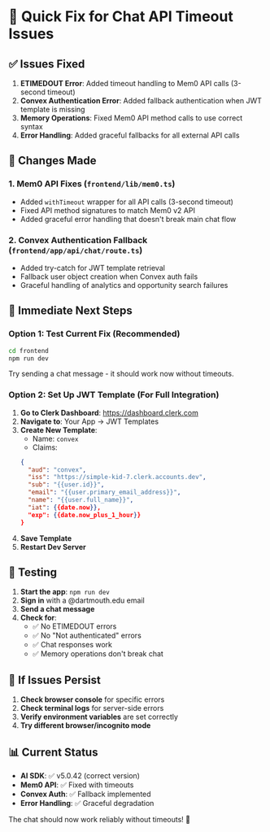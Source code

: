 # 🚀 Quick Fix for Chat API Timeout Issues

## ✅ Issues Fixed

1. **ETIMEDOUT Error**: Added timeout handling to Mem0 API calls (3-second timeout)
2. **Convex Authentication Error**: Added fallback authentication when JWT template is missing
3. **Memory Operations**: Fixed Mem0 API method calls to use correct syntax
4. **Error Handling**: Added graceful fallbacks for all external API calls

## 🔧 Changes Made

### 1. Mem0 API Fixes (`frontend/lib/mem0.ts`)
- Added `withTimeout` wrapper for all API calls (3-second timeout)
- Fixed API method signatures to match Mem0 v2 API
- Added graceful error handling that doesn't break main chat flow

### 2. Convex Authentication Fallback (`frontend/app/api/chat/route.ts`)
- Added try-catch for JWT template retrieval
- Fallback user object creation when Convex auth fails
- Graceful handling of analytics and opportunity search failures

## 🎯 Immediate Next Steps

### Option 1: Test Current Fix (Recommended)
```bash
cd frontend
npm run dev
```

Try sending a chat message - it should work now without timeouts.

### Option 2: Set Up JWT Template (For Full Integration)

1. **Go to Clerk Dashboard**: https://dashboard.clerk.com
2. **Navigate to**: Your App → JWT Templates
3. **Create New Template**:
   - Name: `convex`
   - Claims:
   ```json
   {
     "aud": "convex",
     "iss": "https://simple-kid-7.clerk.accounts.dev",
     "sub": "{{user.id}}",
     "email": "{{user.primary_email_address}}",
     "name": "{{user.full_name}}",
     "iat": {{date.now}},
     "exp": {{date.now_plus_1_hour}}
   }
   ```
4. **Save Template**
5. **Restart Dev Server**

## 🧪 Testing

1. **Start the app**: `npm run dev`
2. **Sign in** with a @dartmouth.edu email
3. **Send a chat message**
4. **Check for**:
   - ✅ No ETIMEDOUT errors
   - ✅ No "Not authenticated" errors
   - ✅ Chat responses work
   - ✅ Memory operations don't break chat

## 🚨 If Issues Persist

1. **Check browser console** for specific errors
2. **Check terminal logs** for server-side errors
3. **Verify environment variables** are set correctly
4. **Try different browser/incognito mode**

## 📊 Current Status

- **AI SDK**: ✅ v5.0.42 (correct version)
- **Mem0 API**: ✅ Fixed with timeouts
- **Convex Auth**: ✅ Fallback implemented
- **Error Handling**: ✅ Graceful degradation

The chat should now work reliably without timeouts! 🎉
